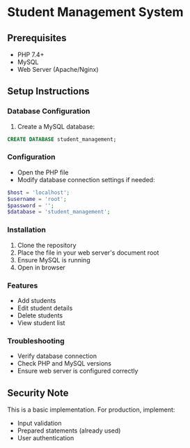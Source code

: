 # Student Management System

## Prerequisites
- PHP 7.4+
- MySQL
- Web Server (Apache/Nginx)

## Setup Instructions

### Database Configuration
1. Create a MySQL database:
```sql
CREATE DATABASE student_management;
```

### Configuration
- Open the PHP file
- Modify database connection settings if needed:
```php
$host = 'localhost';
$username = 'root';
$password = '';
$database = 'student_management';
```

### Installation
1. Clone the repository
2. Place the file in your web server's document root
3. Ensure MySQL is running
4. Open in browser

### Features
- Add students
- Edit student details
- Delete students
- View student list

### Troubleshooting
- Verify database connection
- Check PHP and MySQL versions
- Ensure web server is configured correctly

## Security Note
This is a basic implementation. For production, implement:
- Input validation
- Prepared statements (already used)
- User authentication
